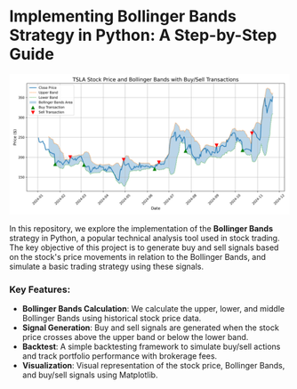 # Implementing Bollinger Bands Strategy in Python: A Step-by-Step Guide

![Cover Image](https://github.com/Brianhulela/bollinger_bands/blob/master/TSLA_bollinger_bands_buy_sell.png)


In this repository, we explore the implementation of the **Bollinger Bands** strategy in Python, a popular technical analysis tool used in stock trading. The key objective of this project is to generate buy and sell signals based on the stock's price movements in relation to the Bollinger Bands, and simulate a basic trading strategy using these signals.

### Key Features:
- **Bollinger Bands Calculation**: We calculate the upper, lower, and middle Bollinger Bands using historical stock price data.
- **Signal Generation**: Buy and sell signals are generated when the stock price crosses above the upper band or below the lower band.
- **Backtest**: A simple backtesting framework to simulate buy/sell actions and track portfolio performance with brokerage fees.
- **Visualization**: Visual representation of the stock price, Bollinger Bands, and buy/sell signals using Matplotlib.
